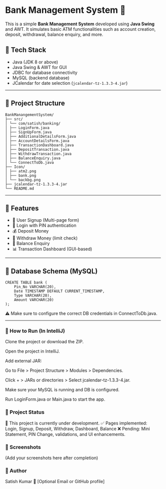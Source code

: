 # Bank Management System 🏦

This is a simple **Bank Management System** developed using **Java Swing** and AWT. It simulates basic ATM functionalities such as account creation, deposit, withdrawal, balance enquiry, and more.

## 🔧 Tech Stack

- Java (JDK 8 or above)
- Java Swing & AWT for GUI
- JDBC for database connectivity
- MySQL (backend database)
- JCalendar for date selection (`jcalendar-tz-1.3.3-4.jar`)

---

## 📁 Project Structure
```
BankManangementSystem/
├── src/
│ └── com/satish/banking/
│ ├── LoginForm.java
│ ├── SignUpForm.java
│ ├── AdditionalDetailsForm.java
│ ├── AccountDetailsForm.java
│ ├── TransactionDashboard.java
│ ├── DepositTransaction.java
│ ├── WithdrawTransaction.java
│ ├── BalanceEnquiry.java
│ └── ConnectToDb.java
├── Icon/
│ ├── atm2.png
│ ├── bank.png
│ └── backbg.png
├── jcalendar-tz-1.3.3-4.jar
└── README.md
```


---

## 🧾 Features

- 📝 User Signup (Multi-page form)
- 🔐 Login with PIN authentication
- 💰 Deposit Money
- 🏧 Withdraw Money (limit check)
- 📄 Balance Enquiry
- 📊 Transaction Dashboard (GUI-based)

---

## 💽 Database Schema (MySQL)

```
CREATE TABLE bank (
    Pin_No VARCHAR(20),
    Date TIMESTAMP DEFAULT CURRENT_TIMESTAMP,
    Type VARCHAR(20),
    Amount VARCHAR(20)
);
```
⚠️ Make sure to configure the correct DB credentials in ConnectToDb.java.

---

### 🔌 How to Run (In IntelliJ)
Clone the project or download the ZIP.

Open the project in IntelliJ.

Add external JAR:

Go to File > Project Structure > Modules > Dependencies.

Click + > JARs or directories > Select jcalendar-tz-1.3.3-4.jar.

Make sure your MySQL is running and DB is configured.

Run LoginForm.java or Main.java to start the app.

### 🚧 Project Status
🔧 This project is currently under development.
✅ Pages implemented: Login, Signup, Deposit, Withdraw, Dashboard, Balance
❌ Pending: Mini Statement, PIN Change, validations, and UI enhancements.

### 📸 Screenshots
(Add your screenshots here after completion)

### 👤 Author
Satish Kumar
📧 [Optional Email or GitHub profile]




















